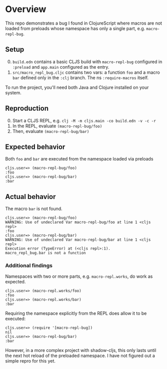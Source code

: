 # Overview

This repo demonstrates a bug I found in ClojureScript where macros are not
loaded from preloads whose namespace has only a single part, e.g.
`macro-repl-bug`.


## Setup

0. `build.edn` contains a basic CLJS build with `macro-repl-bug`
    configured in `:preload` and `app.main` configured as the entry.
1. `src/macro_repl_bug.cljc` contains two vars: a function `foo` and a macro
    `bar` defined only in the `:clj` branch. The ns `:require-macros` itself.

To run the project, you'll need both Java and Clojure installed on your system.

## Reproduction

0. Start a CLJS REPL, e.g. `clj -M -m cljs.main -co build.edn -v -c -r`
1. In the REPL, evaluate `(macro-repl-bug/foo)`
2. Then, evaluate `(macro-repl-bug/bar)`

## Expected behavior

Both `foo` and `bar` are executed from the namespace loaded via preloads


```
cljs.user=> (macro-repl-bug/foo)
:foo
cljs.user=> (macro-repl-bug/bar)
:bar
```

## Actual behavior

The macro `bar` is not found.

```
cljs.user=> (macro-repl-bug/foo)
WARNING: Use of undeclared Var macro-repl-bug/foo at line 1 <cljs repl>
:foo
cljs.user=> (macro-repl-bug/bar)
WARNING: Use of undeclared Var macro-repl-bug/bar at line 1 <cljs repl>
Execution error (TypeError) at (<cljs repl>:1).
macro_repl_bug.bar is not a function
```


### Additional findings

Namespaces with two or more parts, e.g. `macro-repl.works`, do work as expected.

```
cljs.user=> (macro-repl.works/foo)
:foo
cljs.user=> (macro-repl.works/bar)
:bar
```

Requiring the namespace explicitly from the REPL does allow it to be executed:

```
cljs.user=> (require '[macro-repl-bug])
nil
cljs.user=> (macro-repl-bug/bar)
:bar
```

However, in a more complex project with shadow-cljs, this only lasts until the
next hot reload of the preloaded namespace. I have not figured out a simple
repro for this yet.
